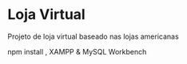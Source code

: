 <h1>Loja Virtual</h1>

<p>Projeto de loja virtual baseado nas lojas americanas</p>

<p>npm install , XAMPP & MySQL Workbench</p>

<p>
</p>
